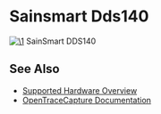 # Sainsmart Dds140

[![\1](../../assets/hardware/general/\2)](./File:Sainsmart_dds140_mugshot.png.html)
[](./File:Sainsmart_dds140_mugshot.png.html "Enlarge")
SainSmart DDS140

## See Also
- [Supported Hardware Overview](../supported-hardware.md)
- [OpenTraceCapture Documentation](../../opentracecapture/overview.md)
